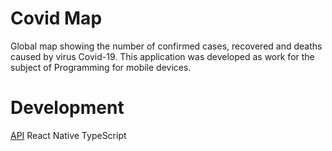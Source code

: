 # Covid Map

Global map showing the number of confirmed cases, recovered and deaths caused by virus Covid-19. This application was developed as work for the subject of Programming for mobile devices.

# Development

[API](https://corona.lmao.ninja/v2/countries)
React Native
TypeScript
